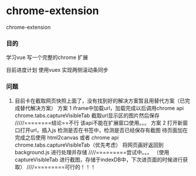 # chrome-extension
chrome-extension

### 目的
学习vue 写一个完整的chrome 扩展



目前进度计划
使用vuex 实现两侧滚动条同步








### 问题
1. 目前卡在截取网页快照上面了，没有找到好的解决方案暂且用替代方案（已完成替代解决方案）
方案 1
iframe中加载url，加载完成以后调用chrome api chrome.tabs.captureVisibleTab 截取url显示区的图片然后保存
/////========结论==不行 
该api不能在扩展窗口使用。。。
方案 2
打开新窗口打开url，插入js 
检测是否在书签中，检测是否已经保存有截图
待页面加在完成之后使用
html2canvas 或者 chrome api chrome.tabs.captureVisibleTab（优先考虑）
将网页画好返回到background.js 进行处理并存储
////=========尝试中。。。
（使用captureVisibleTab 进行截图，存储于indexDB中，下次进页面的时候进行获取）
////=========可行的！！！
